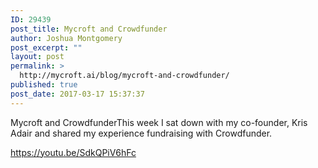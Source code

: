 ```yaml
---
ID: 29439
post_title: Mycroft and Crowdfunder
author: Joshua Montgomery
post_excerpt: ""
layout: post
permalink: >
  http://mycroft.ai/blog/mycroft-and-crowdfunder/
published: true
post_date: 2017-03-17 15:37:37
---
```

Mycroft and CrowdfunderThis week I sat down with my co-founder, Kris Adair and shared my experience fundraising with Crowdfunder.

https://youtu.be/SdkQPiV6hFc